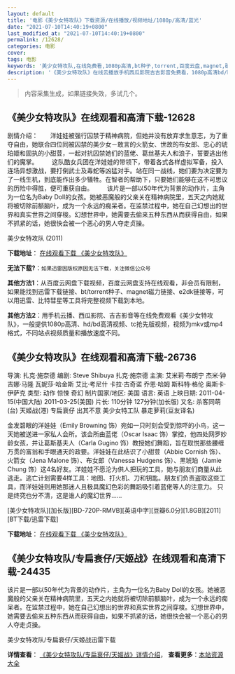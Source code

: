 ```yaml
---
layout: default
title: '电影《美少女特攻队》下载资源/在线播放/视频地址/1080p/高清/蓝光'
date: "2021-07-10T14:40:19+0800"
last_modified_at: "2021-07-10T14:40:19+0800"
permalink: /12628/
categories: 电影
cover:
tags: 电影
keywords: '美少女特攻队,在线免费看,1080p高清,bt种子,torrent,百度云盘,magnet,磁力链,迅雷下载资源'
description: '《美少女特攻队》在线云播放手机西瓜影院吉吉影音免费看，1080p高清bd/hd未删减完整版和tc抢先枪版，mkv/mp4格式，附带bt/torrent种子、magnet/磁力链、百度云盘、网盘资源迅雷下载链接'
---
```


>内容采集生成，如果链接失效，多试几个。


## 《美少女特攻队》在线观看和高清下载-12628

剧情介绍：　　洋娃娃被强行囚禁于精神病院，但她并没有放弃求生意志，为了重夺自由，她联合四位同被囚禁的美少女－敢言的火箭女、世故的布女郎、忠心的琥珀姬和固执的小甜荳，一起对抗囚禁她们的蓝佬、葛丝基夫人和浪子，誓要逃出他们的魔掌。 　　这队酷女兵团在洋娃娃的带领下，带着各式各样虚拟军备，投入连场异想激战，要打倒武士及毒蛇等凶猛对手。站在同一战线，她们要为决定要为了一线生机，到底能作出多少犠牲。在智者的帮助下，只要她们能够在这不可思议的历险中得胜，便可重获自由。 　　该片是一部以50年代为背景的动作片，主角为一位名为Baby Doll的女孩。她被恶魔般的父亲关在精神病院里，五天之内她就将被切除前额脑叶，成为一个永远的痴呆者。在监禁过程中，她在自己幻想出的世界和真实世界之间穿梭。幻想世界中，她需要去偷来五种东西从而获得自由，如果不抓紧的话，她很快会被一个恶心的男人夺走贞操。


美少女特攻队 (2011)

**下载地址**： [在线观看下载 《美少女特攻队》](https://www.btbtdy.me/btdy/dy6714.html) 


**无法下载?**：`如果迅雷因版权原因无法下载，关注微信公众号 `

**其他方法1**：从百度云网盘下载视频，百度云网盘支持在线观看，非会员有限制，如果能找到迅雷下载链接、bt/torrent种子、magnet磁力链接、e2dk链接等，可以用迅雷、比特彗星等工具将完整视频下载到本地。

**其他方法2**：用手机云播、西瓜影院、吉吉影音等在线免费观看《美少女特攻队》，一般提供1080p高清、hd/bd高清视频、tc抢先版视频，视频为mkv或mp4格式，不同站点视频质量和播放速度不同。


## 《美少女特攻队》在线观看和高清下载-26736

导演: 扎克·施奈德 编剧: Steve Shibuya 扎克·施奈德 主演: 艾米莉·布朗宁 杰米·钟 吉娜·马隆 瓦妮莎·哈金斯 艾比·考尼什 卡拉·古奇诺 乔恩·哈姆 斯科特·格伦 奥斯卡·伊萨克 类型: 动作 惊悚 奇幻 制片国家/地区: 美国 语言: 英语 上映日期: 2011-04-15(中国大陆) 2011-03-25(美国) 片长: 110分钟 127分钟(加长版) 又名: 杀客同萌(台) 天姬战(港) 专扁衰仔 出其不意 美少女特工队 暴走萝莉(豆友译名)

金发碧眼的洋娃娃（Emily Browning 饰）宛如一只时刻会受到惊吓的小鸟，这一天她被送进一家私人会所。该会所由蓝佬（Oscar Isaac 饰）掌控，他四处网罗妙龄女孩，并让葛斯基夫人（Carla Gugino 饰）教授她们舞蹈，旨在取悦那些腰缠万贯的富翁和手眼通天的政要。洋娃娃在此结识了小甜荳（Abbie Cornish 饰）、火箭女（Jena Malone 饰）、布女郎（Vanessa Hudgens 饰）、黑琥珀（Jamie Chung 饰）这4名好友。洋娃娃不愿沦为供人把玩的工具，她与朋友们商量从此逃走。逃亡计划需要4样工具：地图、打火机、刀和钥匙。朋友们负责盗取这些工具，而洋娃娃则用她那迷人且极具魔幻色彩的舞蹈吸引着蓝佬等人的注意力。 只是终究也分不清，这是谁人的魔幻世界……


[美少女特攻队][加长版][BD-720P-RMVB][英语中字][豆瓣6.0分][1.8GB][2011][BT下载/迅雷下载]

**下载地址**： [在线观看下载 《美少女特攻队》](https://www.btdx8.com/torrent/sucker_punch_2011.html) 


## 《美少女特攻队/专扁衰仔/天姬战》在线观看和高清下载-24435

该片是一部以50年代为背景的动作片，主角为一位名为Baby Doll的女孩。她被恶魔般的父亲关在精神病院里，五天之内她就将被切除前额脑叶，成为一个永远的痴呆者。在监禁过程中，她在自己幻想出的世界和真实世界之间穿梭。幻想世界中，她需要去偷来五种东西从而获得自由，如果不抓紧的话，她很快会被一个恶心的男人夺走贞操。


美少女特攻队/专扁衰仔/天姬战迅雷下载

**详情查看**： [《美少女特攻队/专扁衰仔/天姬战》详情介绍](/movie/24435/)， **查看更多**：[本站资源大全](/movie/t/all/)

